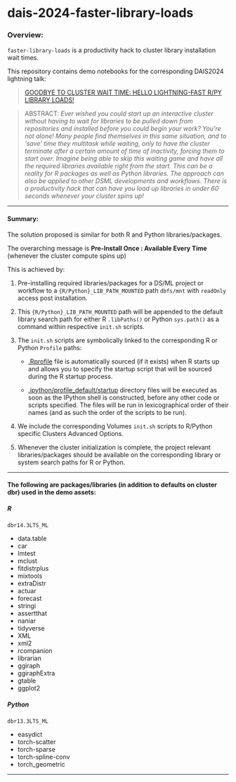 # dais-2024-faster-library-loads

### Overview: 
`faster-library-loads` is a productivity hack to cluster library installation wait times. 

This repository contains demo notebooks for the corresponding DAIS2024 lightning talk:   
 > [GOODBYE TO CLUSTER WAIT TIME: HELLO LIGHTNING-FAST R/PY LIBRARY LOADS!](https://www.databricks.com/dataaisummit/session/goodbye-cluster-wait-time-hello-lightning-fast-rpy-library-loads)

 > ABSTRACT: *Ever wished you could start up an interactive cluster without having to wait for libraries to be pulled down from repositories and installed before you could begin your work? You're not alone! Many people find themselves in this same situation, and to ‘save’ time they multitask while waiting, only to have the cluster terminate after a certain amount of time of inactivity, forcing them to start over. Imagine being able to skip this waiting game and have all the required libraries available right from the start. This can be a reality for R packages as well as Python libraries. The approach can also be applied to other DSML developments and workflows. There is a productivity hack that can have you load up libraries in under 60 seconds whenever your cluster spins up!*

---      

#### Summary: 

The solution proposed is similar for both R and Python libraries/packages. 

The overarching message is **Pre-Install Once : Available Every Time** (whenever the cluster compute spins up)   

This is achieved by: 
 1. Pre-installing required libraries/packages for a DS/ML project or workflow to a `{R/Python}_LIB_PATH_MOUNTED` path `dbfs/mnt` with `readOnly` access post installation. 

 2. This `{R/Python}_LIB_PATH_MOUNTED` path will be appended to the default library search path for either R `.libPaths()` or Python `sys.path()` as a command within respective `init.sh` scripts. 

 3. The `init.sh` scripts are symbolically linked to the corresponding R or Python `Profile` paths:
    - [.Rprofile](https://docs.posit.co/ide/user/2023.06.1/ide/guide/environments/r/managing-r.html#rprofile) file is automatically sourced (if it exists) when R starts up and allows you to specify the startup script that will be sourced during the R startup process. 

    - [.ipython/profile_default/startup](https://ipython.readthedocs.io/en/stable/interactive/tutorial.html#startup-files) directory files will be executed as soon as the IPython shell is constructed, before any other code or scripts specified. The files will be run in lexicographical order of their names (and as such the order of the scripts to be run). 

 4. We include the corresponding Volumes `init.sh` scripts to R/Python specific Clusters Advanced Options. 

 5. Whenever the cluster initialization is complete, the project relevant libraries/packages should be available on the corresponding library or system search paths for R or Python. 

------
#### The following are packages/libraries (in addition to defaults on cluster dbr) used in the demo assets: 

##### R 
`dbr14.3LTS_ML`

- data.table
- car
- lmtest
- mclust
- fitdistrplus
- mixtools
- extraDistr
- actuar
- forecast
- stringi
- assertthat
- naniar
- tidyverse
- XML
- xml2
- rcompanion
- librarian 
- ggiraph
- ggiraphExtra
- gtable 
- ggplot2

##### Python
`dbr13.3LTS_ML`

- easydict 
- torch-scatter 
- torch-sparse 
- torch-spline-conv 
- torch_geometric

------      



